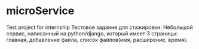 # microService
Test project for internship
Тестовое задание для стажировки. Небольшой сервис, написанный на python/django, который имеет 3 страницы: главная, добавление файла, список файлов(имя, расширение, время).
